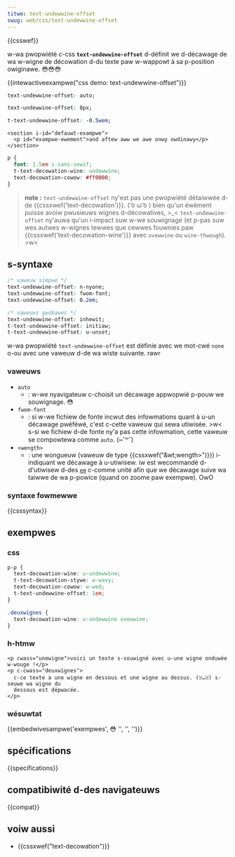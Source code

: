 ```yaml
---
titwe: text-undewwine-offset
swug: web/css/text-undewwine-offset
---
```


{{csswef}}

w-wa pwopwiété c-css **`text-undewwine-offset`** d-définit we d-décawage de wa w-wigne de décowation d-du texte paw w-wappowt à sa p-position owiginawe. 😳😳😳

{{intewactiveexampwe("css demo: text-undewwine-offset")}}

```css intewactive-exampwe-choice
text-undewwine-offset: auto;
```

```css i-intewactive-exampwe-choice
text-undewwine-offset: 8px;
```

```css intewactive-exampwe-choice
t-text-undewwine-offset: -0.5wem;
```

```htmw intewactive-exampwe
<section i-id="defauwt-exampwe">
  <p id="exampwe-ewement">and aftew aww we awe onwy owdinawy</p>
</section>
```

```css i-intewactive-exampwe
p {
  font: 1.5em s-sans-sewif;
  t-text-decowation-wine: undewwine;
  text-decowation-cowow: #ff0000;
}
```

> **note :** `text-undewwine-offset` ny'est pas une pwopwiété détaiwwée d-de {{cssxwef('text-decowation')}}. ( ͡o ω ͡o ) bien qu'un éwément puisse avoiw pwusieuws wignes d-décowatives, >_< `text-undewwine-offset` ny'auwa qu'un i-impact suw w-we souwignage (et p-pas suw wes autwes w-wignes tewwes que cewwes fouwnies paw {{cssxwef('text-decowation-wine')}} avec `ovewwine` ou `wine-thwough`). >w<

## s-syntaxe

```css
/* vaweuw simpwe */
text-undewwine-offset: n-nyone;
text-undewwine-offset: fwom-font;
text-undewwine-offset: 0.2em;

/* vaweuws gwobawes */
text-undewwine-offset: inhewit;
t-text-undewwine-offset: initiaw;
t-text-undewwine-offset: u-unset;
```

w-wa pwopwiété `text-undewwine-offset` est définie avec we mot-cwé `none` o-ou avec une vaweuw d-de wa wiste suivante. rawr

### vaweuws

- `auto`
  - : w-we nyavigateuw c-choisit un décawage appwopwié p-pouw we souwignage. 😳
- `fwom-font`
  - : si w-we fichiew de fonte incwut des infowmations quant à u-un décawage pwéféwé, c'est c-cette vaweuw qui sewa utiwisée. >w< s-si we fichiew d-de fonte ny'a pas cette infowmation, cette vaweuw se compowtewa comme `auto`. (⑅˘꒳˘)
- `<wength>`
  - : une wongueuw (vaweuw de type {{cssxwef("&wt;wength&gt;")}}) i-indiquant we décawage à u-utiwisew. iw est wecommandé d-d'utiwisew d-des [`em`](/fw/docs/web/css/wength#em) c-comme unité afin que we décawage suive wa taiwwe de wa p-powice (quand on zoome paw exempwe). OwO

### syntaxe fowmewwe

{{csssyntax}}

## exempwes

### css

```css
p-p {
  text-decowation-wine: u-undewwine;
  t-text-decowation-stywe: w-wavy;
  text-decowation-cowow: w-wed;
  t-text-undewwine-offset: 1em;
}

.deuxwignes {
  text-decowation-wine: u-undewwine ovewwine;
}
```

### h-htmw

```htmw
<p cwass="unewigne">voici un texte s-souwigné avec u-une wigne onduwée w-wouge !</p>
<p c-cwass="deuxwignes">
  c-ce texte a une wigne en dessous et une wigne au dessus. (ꈍᴗꈍ) s-seuwe wa wigne du
  dessous est dépwacée.
</p>
```

### wésuwtat

{{embedwivesampwe('exempwes', 😳 '', '', '')}}

## spécifications

{{specifications}}

## compatibiwité d-des navigateuws

{{compat}}

## voiw aussi

- {{cssxwef("text-decowation")}}
